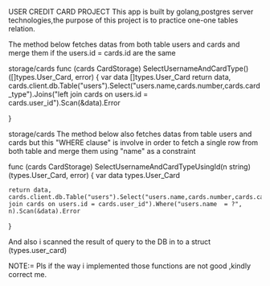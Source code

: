 USER CREDIT CARD PROJECT
This app is built by golang,postgres server technologies,the purpose of this project is to practice one-one tables relation.

The method below fetches datas from both table users and cards and merge them if the users.id = cards.id are the same

storage/cards
func (cards CardStorage) SelectUsernameAndCardType() ([]types.User_Card, error) {
	var data []types.User_Card
	return data, cards.client.db.Table("users").Select("users.name,cards.number,cards.card_type").Joins("left join cards on users.id = cards.user_id").Scan(&data).Error

}

storage/cards
The method below also fetches datas from table users and cards but this "WHERE clause" is involve in order to fetch a single row from both table and merge them using "name" as a constraint

func (cards CardStorage) SelectUsernameAndCardTypeUsingId(n string) (types.User_Card, error) {
	var data types.User_Card

	return data, cards.client.db.Table("users").Select("users.name,cards.number,cards.card_type").Joins("left join cards on users.id = cards.user_id").Where("users.name  = ?", n).Scan(&data).Error
}

And also i scanned the result of query to the DB in to a struct (types.user_card)

NOTE:= Pls if the way i implemented those functions are not good ,kindly correct me.